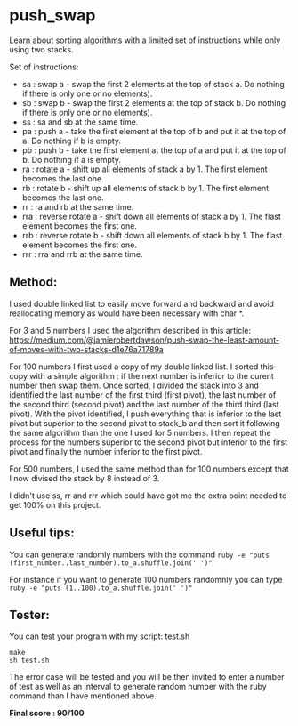 # push_swap

Learn about sorting algorithms with a limited set of instructions while only using two stacks.

Set of instructions:
* sa : swap a - swap the first 2 elements at the top of stack a. Do nothing if there
is only one or no elements).
* sb : swap b - swap the first 2 elements at the top of stack b. Do nothing if there
is only one or no elements).
* ss : sa and sb at the same time.
* pa : push a - take the first element at the top of b and put it at the top of a. Do
nothing if b is empty.
* pb : push b - take the first element at the top of a and put it at the top of b. Do
nothing if a is empty.
* ra : rotate a - shift up all elements of stack a by 1. The first element becomes
the last one.
* rb : rotate b - shift up all elements of stack b by 1. The first element becomes
the last one.
* rr : ra and rb at the same time.
* rra : reverse rotate a - shift down all elements of stack a by 1. The flast element
becomes the first one.
* rrb : reverse rotate b - shift down all elements of stack b by 1. The flast element
becomes the first one.
* rrr : rra and rrb at the same time.

## Method:
I used double linked list to easily move forward and backward and avoid reallocating memory as would have been necessary with char *.

For 3 and 5 numbers I used the algorithm described in this article: https://medium.com/@jamierobertdawson/push-swap-the-least-amount-of-moves-with-two-stacks-d1e76a71789a

For 100 numbers I first used a copy of my double linked list. I sorted this copy with a simple algorithm : if the next number is inferior to the curent number then swap them.
Once sorted, I divided the stack into 3 and identified the last number of the first third (first pivot), the last number of the second third (second pivot) and the last number of the third third (last pivot).
With the pivot identified, I push everything that is inferior to the last pivot but superior to the second pivot to stack_b and then sort it following the same algorithm than the one I used for 5 numbers.
I then repeat the process for the numbers superior to the second pivot but inferior to the first pivot and finally the number inferior to the first pivot.

For 500 numbers, I used the same method than for 100 numbers except that I now divised the stack by 8 instead of 3.

I didn't use ss, rr and rrr which could have got me the extra point needed to get 100% on this project.

## Useful tips:
You can generate randomly numbers with the command `ruby -e "puts (first_number..last_number).to_a.shuffle.join(' ')"`

For instance if you want to generate 100 numbers randomnly you can type `ruby -e "puts (1..100).to_a.shuffle.join(' ')"`

## Tester:

You can test your program with my script: test.sh

```
make
sh test.sh
```

The error case will be tested and you will be then invited to enter a number of test as well as an interval to generate random number with the ruby command than I have mentioned above.

**Final score : 90/100**
